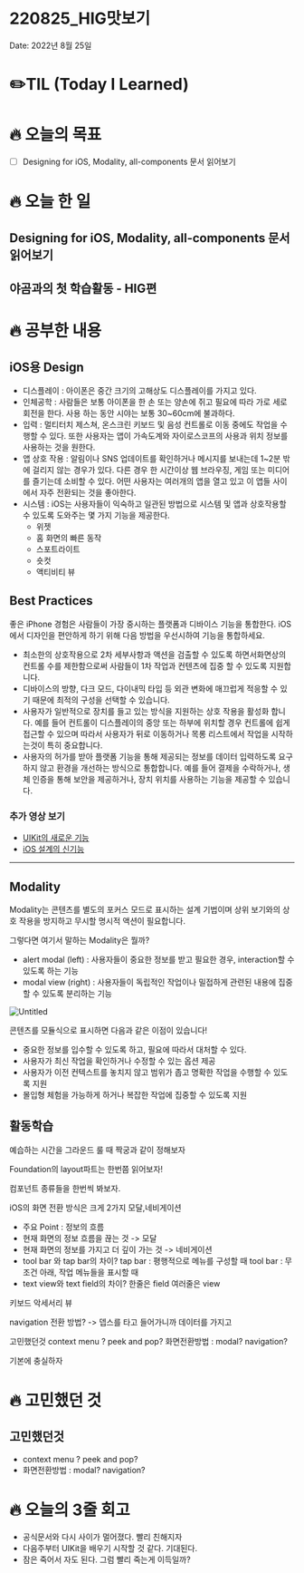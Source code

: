 # 220825_HIG맛보기

Date: 2022년 8월 25일

# ✏️TIL (Today I Learned)

# 🔥 오늘의 목표

- [ ]  Designing for iOS, Modality, all-components 문서 읽어보기

# 🔥 오늘 한 일

## Designing for iOS, Modality, all-components 문서 읽어보기

## 야곰과의 첫 학습활동 - HIG편

# 🔥 공부한 내용

## iOS용 Design

- 디스플레이 : 아이폰은 중간 크기의 고해상도 디스플레이를 가지고 있다.
- 인체공학 : 사람들은 보통 아이폰을 한 손 또는 양손에 쥐고 필요에 따라 가로 세로 회전을 한다. 사용 하는 동안 시야는 보통 30~60cm에 불과하다.
- 입력 : 멀티터치 제스쳐, 온스크린 키보드 및 음성 컨트롤로 이동 중에도 작업을 수행할 수 있다. 또한 사용자는 앱이 가속도계와 자이로스코프의 사용과 위치 정보를 사용하는 것을 원한다.
- 앱 상호 작용 : 알림이나 SNS 업데이트를 확인하거나 메시지를 보내는데 1~2분 밖에 걸리지 않는 경우가 있다. 다른 경우 한 시간이상 웹 브라우징, 게임 또는 미디어를 즐기는데 소비할 수 있다. 어떤 사용자는 여러개의 앱을 열고 있고 이 앱들 사이에서 자주 전환되는 것을 좋아한다.
- 시스템 : iOS는 사용자들이 익숙하고 일관된 방법으로 시스템 및 앱과 상호작용할 수 있도록 도와주는 몇 가지 기능을 제공한다.
    - 위젯
    - 홈 화면의 빠른 동작
    - 스포트라이트
    - 숏컷
    - 액티비티 뷰

## Best Practices

좋은 iPhone 경험은 사람들이 가장 중시하는 플랫폼과 디바이스 기능을 통합한다. iOS에서 디자인을 편안하게 하기 위해 다음 방법을 우선시하여 기능을 통합하세요.

- 최소한의 상호작용으로 2차 세부사항과 액션을 검출할 수 있도록 하면서화면상의 컨트롤 수를 제한함으로써 사람들이 1차 작업과 컨텐츠에 집중 할 수 있도록 지원합니다.
- 디바이스의 방향, 다크 모드, 다이내믹 타입 등 외관 변화에 매끄럽게 적응할 수 있기 때문에 최적의 구성을 선택할 수 있습니다.
- 사용자가 일반적으로 장치를 들고 있는 방식을 지원하는 상호 작용을 활성화 합니다. 예를 들어 컨트롤이 디스플레이의 중앙 또는 하부에 위치할 경우 컨트롤에 쉽게 접근할 수 있으며 따라서 사용자가 뒤로 이동하거나 목롱 리스트에서 작업을 시작하는것이 특히 중요합니다.
- 사용자의 허가를 받아 플랫폼 기능을 통해 제공되는 정보를 데이터 입력하도록 요구하지 않고 환경을 개선하는 방식으로 통합합니다. 예를 들어 결제을 수락하거나, 생체 인증을 통해 보안을 제공하거나, 장치 위치를 사용하는 기능을 제공할 수 있습니다.

### 추가 영상 보기

- [UIKit의 새로운 기능](https://developer.apple.com/videos/play/wwdc2021/10059/)
- [iOS 설계의 신기능](https://developer.apple.com/videos/play/wwdc2019/808/)

---

## Modality

Modality는 콘텐츠를 별도의 포커스 모드로 표시하는 설계 기법이며 상위 보기와의 상호 작용을 방지하고 무시할 명시적 액션이 필요합니다.

그렇다면 여기서 말하는 Modality은 뭘까?

- alert modal (left) : 사용자들이 중요한 정보를 받고 필요한 경우, interaction할 수 있도록 하는 기능
- modal view (right) : 사용자들이 독립적인 작업이나 밀접하게 관련된 내용에 집중할 수 있도록 분리하는 기능

![Untitled](220825_HIG%E1%84%86%E1%85%A1%E1%86%BA%E1%84%87%E1%85%A9%E1%84%80%E1%85%B5%20b77e6cd6aa254228b7c07f763e697972/Untitled.png)

콘텐츠를 모듈식으로 표시하면 다음과 같은 이점이 있습니다!

- 중요한 정보를 입수할 수 있도록 하고, 필요에 따라서 대처할 수 있다.
- 사용자가 최신 작업을 확인하거나 수정할 수 있는 옵션 제공
- 사용자가 이전 컨텍스트를 놓치지 않고 범위가 좁고 명확한 작업을 수행할 수 있도록 지원
- 몰입형 체험을 가능하게 하거나 복잡한 작업에 집중할 수 있도록 지원

## 활동학습

예습하는 시간을 그라운드 룰 때 짝궁과 같이 정해보자

Foundation의 layout파트는 한번쯤 읽어보자!

컴포넌트 종류들을 한번씩 봐보자.

iOS의 화면 전환 방식은 크게 2가지 모달,네비게이션

- 주요 Point : 정보의 흐름
- 현재 화면의 정보 흐름을 끊는 것 -> 모달
- 현재 화면의 정보를 가지고 더 깊이 가는 것 -> 네비게이션
- tool bar 와 tap bar의 차이?
tap bar : 평행적으로 메뉴를 구성할 때
tool bar : 무조건 아래, 작업 메뉴들을 표시할 때
- text view와 text field의 차이?
한줄은 field 여러줄은 view

키보드 악세서리 뷰

navigation 전환 방법? -> 뎁스를 타고 들어가니까 데이터를 가지고

고민했던것
context menu ? peek and pop?
화면전환방법 : modal? navigation?

기본에 충실하자

# 🔥 고민했던 것

## 고민했던것

- context menu ? peek and pop?
- 화면전환방법 : modal? navigation?

# 🔥 오늘의 3줄 회고

- 공식문서와 다시 사이가 멀어졌다. 빨리 친해지자
- 다음주부터 UIKit을 배우기 시작할 것 같다. 기대된다.
- 잠은 죽어서 자도 된다. 그럼 빨리 죽는게 이득일까?